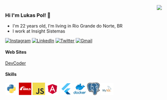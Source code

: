 <img align='right' src="https://github-readme-stats.vercel.app/api?username=lukaspol&show_icons=true&icon_color=79ff97&text_color=9f9f9f&bg_color=151515&title_color=fff">

### Hi I'm Lukas Pol! 👋

- I'm 22 years old, I'm living in Rio Grande do Norte, BR
- I work at Insight Sistemas


[![Instagram](https://img.shields.io/static/v1?label=polzinn_&message=%20&color=565656&logo=Instagram&style=flat-square&logoColor=white)](https://www.instagram.com/lukaspol/)
[![LinkedIn](https://img.shields.io/static/v1?label=LukasPol&message=%20&color=565656&logo=Linkedin&style=flat-square&logoColor=white)](https://www.linkedin/in/lukaspol/)
[![Twitter](https://img.shields.io/static/v1?label=LukasPol_&message=%20&color=565656&logo=Twitter&style=flat-square&logoColor=white)](https://www.twitter.com/lukaspol_/)
[![Gmail](https://img.shields.io/static/v1?label=Gmail&message=%20&color=565656&logo=Gmail&style=flat-square&logoColor=white)](mailto:lukaspaespol@gmail.com/)

#### Web Sites

[DevCoder](https://lukaspol.github.io/DevChallenge-Codar/)


#### Skills

<code><img height="40" src="https://raw.githubusercontent.com/github/explore/80688e429a7d4ef2fca1e82350fe8e3517d3494d/topics/python/python.png"></code>
<code><img height="40" src="https://raw.githubusercontent.com/github/explore/80688e429a7d4ef2fca1e82350fe8e3517d3494d/topics/rails/rails.png"></code>
<code><img height="40" src="https://raw.githubusercontent.com/github/explore/80688e429a7d4ef2fca1e82350fe8e3517d3494d/topics/javascript/javascript.png"></code>
<code><img height="40" src="https://raw.githubusercontent.com/github/explore/80688e429a7d4ef2fca1e82350fe8e3517d3494d/topics/angular/angular.png"></code>
<code><img height="40" src="https://raw.githubusercontent.com/github/explore/80688e429a7d4ef2fca1e82350fe8e3517d3494d/topics/flutter/flutter.png"></code>
<code><img height="40" src="https://raw.githubusercontent.com/github/explore/80688e429a7d4ef2fca1e82350fe8e3517d3494d/topics/docker/docker.png"></code>
<code><img height="40" src="https://raw.githubusercontent.com/github/explore/80688e429a7d4ef2fca1e82350fe8e3517d3494d/topics/postgresql/postgresql.png"></code>
<code><img height="40" src="https://raw.githubusercontent.com/github/explore/80688e429a7d4ef2fca1e82350fe8e3517d3494d/topics/mysql/mysql.png"></code>

<!--
**LukasPol/LukasPol** is a ✨ _special_ ✨ repository because its `README.md` (this file) appears on your GitHub profile.

Here are some ideas to get you started:

- 🔭 I’m currently working on ...
- 🌱 I’m currently learning ...
- 👯 I’m looking to collaborate on ...
- 🤔 I’m looking for help with ...
- 💬 Ask me about ...
- 📫 How to reach me: ...
- 😄 Pronouns: ...
- ⚡ Fun fact: ...
-->
